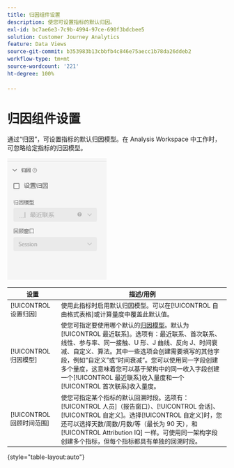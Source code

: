 ```yaml
---
title: 归因组件设置
description: 使您可设置指标的默认归因。
exl-id: bc7ae6e3-7c9b-4994-97ce-690f3bdcbee5
solution: Customer Journey Analytics
feature: Data Views
source-git-commit: b353983b13cbbfb4c846e75aecc1b78da26ddeb2
workflow-type: tm+mt
source-wordcount: '221'
ht-degree: 100%

---
```


# 归因组件设置

通过“归因”，可设置指标的默认归因模型。在 Analysis Workspace 中工作时，可忽略给定指标的归因模型。

![归因](../assets/attribution-settings.png)

| 设置 | 描述/用例 |
| --- | --- |
| [!UICONTROL 设置归因] | 使用此指标时启用默认归因模型。可以在[!UICONTROL 自由格式表格]或计算量度中覆盖此默认值。 |
| [!UICONTROL 归因模型] | 使您可指定要使用哪个默认的[归因模型](/help/analysis-workspace/attribution/models.md)。默认为[!UICONTROL 最近联系]。选项有：最近联系、首次联系、线性、参与率、同一接触、U 形、J 曲线、反向 J、时间衰减、自定义、算法。其中一些选项会创建需要填写的其他字段，例如“自定义”或“时间衰减”。您可以使用同一字段创建多个量度，这意味着您可以基于架构中的同一收入字段创建一个[!UICONTROL 最近联系]收入量度和一个[!UICONTROL 首次联系]收入量度。 |
| [!UICONTROL 回顾时间范围] | 使您可指定某个指标的默认回溯时段。选项有：[!UICONTROL 人员]（报告窗口）、[!UICONTROL 会话]、[!UICONTROL 自定义]。选择[!UICONTROL 自定义]时，您还可以选择天数/周数/月数/等（最长为 90 天），和 [!UICONTROL Attribution IQ] 一样。可使用同一架构字段创建多个指标，但每个指标都具有单独的回溯时段。 |

{style=&quot;table-layout:auto&quot;}
